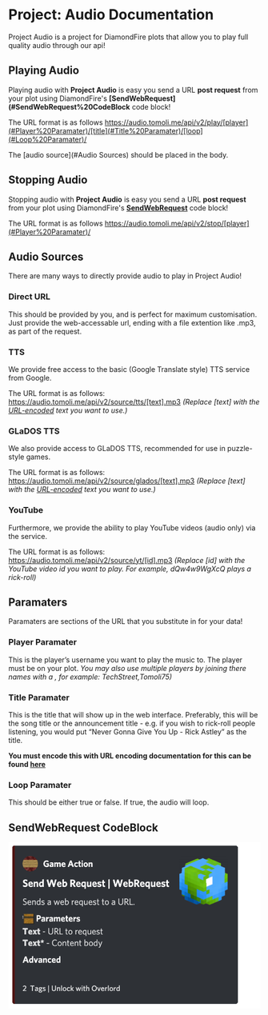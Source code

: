 # Project: Audio Documentation

Project Audio is a project for DiamondFire plots that allow you to play full quality audio through our api!


## Playing Audio

Playing audio with **Project Audio** is easy you send a URL **post request** from your plot using DiamondFire's **[SendWebRequest](#SendWebRequest%20CodeBlock** code block!

The URL format is as follows https://audio.tomoli.me/api/v2/play/[player](#Player%20Paramater)/[title](#Title%20Paramater)/[loop](#Loop%20Paramater)/

The [audio source](#Audio Sources) should be placed in the body.

## Stopping Audio

Stopping audio with **Project Audio** is easy you send a URL **post request** from your plot using DiamondFire's **[SendWebRequest](#SendWebRequest%20CodeBlock)** code block!

The URL format is as follows https://audio.tomoli.me/api/v2/stop/[player](#Player%20Paramater)/

## Audio Sources

There are many ways to directly provide audio to play in Project Audio!

### Direct URL
This should be provided by you, and is perfect for maximum customisation. Just provide the web-accessable url, ending with a file extention like .mp3, as part of the request.

### TTS
We provide free access to the basic (Google Translate style) TTS service from Google. 

The URL format is as follows:
https://audio.tomoli.me/api/v2/source/tts/[text].mp3 *(Replace [text] with the [URL-encoded](https://www.w3schools.com/tags/ref_urlencode.ASP) text you want to use.)*

### GLaDOS TTS
We also provide access to GLaDOS TTS, recommended for use in puzzle-style games. 

The URL format is as follows:
https://audio.tomoli.me/api/v2/source/glados/[text].mp3 *(Replace [text] with the [URL-encoded](https://www.w3schools.com/tags/ref_urlencode.ASP) text you want to use.)*

### YouTube
Furthermore, we provide the ability to play YouTube videos (audio only) via the service. 

The URL format is as follows:
https://audio.tomoli.me/api/v2/source/yt/[id].mp3 *(Replace [id] with the YouTube video id you want to play. For example, dQw4w9WgXcQ plays a rick-roll)*

## Paramaters

Paramaters are sections of the URL that you substitute in for your data!

### Player Paramater

This is the player’s username you want to play the music to. The player must be on your plot.
*You may also use multiple players by joining there names with a , for example: TechStreet,Tomoli75)*

### Title Paramater

This is the title that will show up in the web interface. Preferably, this will be the song title or the announcement title - e.g. if you wish to rick-roll people listening, you would put “Never Gonna Give You Up - Rick Astley” as the title.

**You must encode this with URL encoding documentation for this can be found [here](https://www.w3schools.com/tags/ref_urlencode.ASP)**

### Loop Paramater

This should be either true or false. If true, the audio will loop.

## SendWebRequest CodeBlock
![SendWebRequest](https://raw.githubusercontent.com/DF-Project-Audio/Documentation/main/images/SendWebRequest.png)
